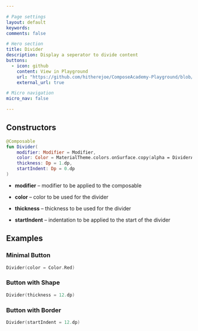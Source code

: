 ```yaml
---

# Page settings
layout: default
keywords:
comments: false

# Hero section
title: Divider
description: Display a seperator to divide content
buttons:
  - icon: github
    content: View in Playground
    url: "https://github.com/hitherejoe/ComposeAcademy-Playground/blob/master/app/src/main/java/co/joebirch/composeplayground/material/divider.kt"
    external_url: true

# Micro navigation
micro_nav: false

---
```


## Constructors

```kotlin
@Composable
fun Divider(
    modifier: Modifier = Modifier,
    color: Color = MaterialTheme.colors.onSurface.copy(alpha = DividerAlpha),
    thickness: Dp = 1.dp,
    startIndent: Dp = 0.dp
)
```

* **modifier** – modifier to be applied to the composable

* **color** – color to be used for the divider

* **thickness** – thickness to be used for the divider

* **startIndent** – indentation to be applied to the start of the divider

## Examples

### Minimal Button
  
```kotlin
Divider(color = Color.Red)
```

### Button with Shape
  
```kotlin
Divider(thickness = 12.dp)
```

### Button with Border

```kotlin
Divider(startIndent = 12.dp)
```
